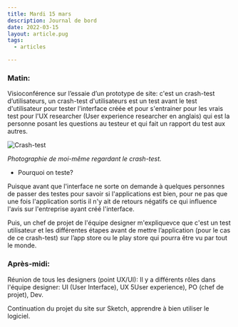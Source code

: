 ```yaml
---
title: Mardi 15 mars
description: Journal de bord
date: 2022-03-15
layout: article.pug
tags:
  - articles

---
```


### Matin:

Visioconférence sur l’essaie d’un prototype de site: c'est un crash-test d’utilisateurs, un crash-test d'utilisateurs est un test avant le test d'utilisateur pour tester l'interface créée et pour s'entrainer pour les vrais test pour l'UX researcher (User experience researcher en anglais) qui est la personne posant les questions au testeur et qui fait un rapport du test aux autres.

![Crash-test](/assets/crashtest.jpeg)

*Photographie de moi-même regardant le crash-test.*

* Pourquoi on teste?

Puisque avant que l'interface ne sorte on demande à quelques personnes de passer des testes pour savoir si l'applications est bien, pour ne pas que une fois l'application sortis il n'y ait de retours négatifs ce qui influence l'avis sur l'entreprise ayant créé l'interface.  

Puis, un chef de projet de l'équipe designer m'expliquevce que c'est un test utilisateur et les différentes étapes avant de mettre l’application (pour le cas de ce crash-test) sur l’app store ou le play store qui pourra être vu par tout le monde.


### Après-midi:

Réunion de tous les designers (point UX/UI):
Il y a différents rôles dans l'équipe designer: UI (User Interface), UX 5User experience), PO (chef de projet), Dev.

Continuation du projet du site sur Sketch, apprendre à bien utiliser le logiciel.



<!-- pourquoi on teste? -->
<!-- ben c'est quoi un crash test -->
<!-- symboles? -->
<!-- comment l'équipe est structurée différents métiers (ui, ux, po, dev) -->
